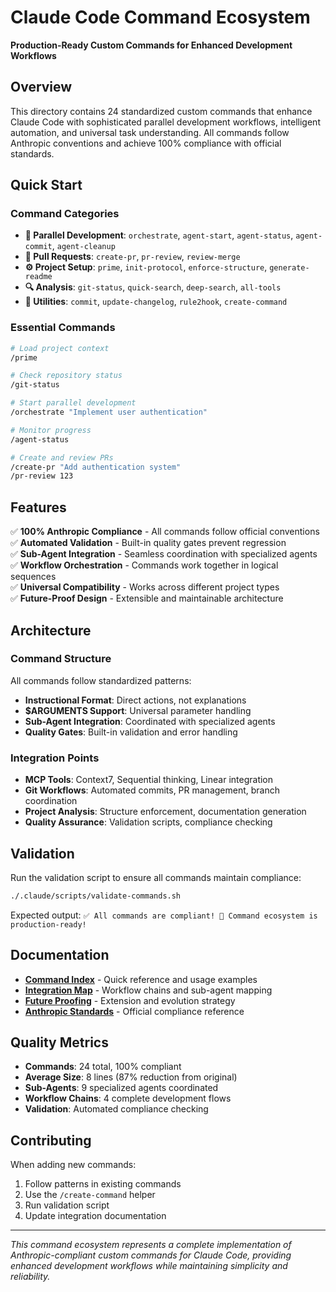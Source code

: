 # Claude Code Command Ecosystem

**Production-Ready Custom Commands for Enhanced Development Workflows**

## Overview

This directory contains 24 standardized custom commands that enhance Claude Code with sophisticated parallel development workflows, intelligent automation, and universal task understanding. All commands follow Anthropic conventions and achieve 100% compliance with official standards.

## Quick Start

### Command Categories

- **🔀 Parallel Development**: `orchestrate`, `agent-start`, `agent-status`, `agent-commit`, `agent-cleanup`
- **📝 Pull Requests**: `create-pr`, `pr-review`, `review-merge`
- **⚙️ Project Setup**: `prime`, `init-protocol`, `enforce-structure`, `generate-readme`
- **🔍 Analysis**: `git-status`, `quick-search`, `deep-search`, `all-tools`
- **🔧 Utilities**: `commit`, `update-changelog`, `rule2hook`, `create-command`

### Essential Commands

```bash
# Load project context
/prime

# Check repository status
/git-status

# Start parallel development
/orchestrate "Implement user authentication"

# Monitor progress
/agent-status

# Create and review PRs
/create-pr "Add authentication system"
/pr-review 123
```

## Features

✅ **100% Anthropic Compliance** - All commands follow official conventions  
✅ **Automated Validation** - Built-in quality gates prevent regression  
✅ **Sub-Agent Integration** - Seamless coordination with specialized agents  
✅ **Workflow Orchestration** - Commands work together in logical sequences  
✅ **Universal Compatibility** - Works across different project types  
✅ **Future-Proof Design** - Extensible and maintainable architecture

## Architecture

### Command Structure

All commands follow standardized patterns:

- **Instructional Format**: Direct actions, not explanations
- **$ARGUMENTS Support**: Universal parameter handling
- **Sub-Agent Integration**: Coordinated with specialized agents
- **Quality Gates**: Built-in validation and error handling

### Integration Points

- **MCP Tools**: Context7, Sequential thinking, Linear integration
- **Git Workflows**: Automated commits, PR management, branch coordination
- **Project Analysis**: Structure enforcement, documentation generation
- **Quality Assurance**: Validation scripts, compliance checking

## Validation

Run the validation script to ensure all commands maintain compliance:

```bash
./.claude/scripts/validate-commands.sh
```

Expected output: `✅ All commands are compliant! 🚀 Command ecosystem is production-ready!`

## Documentation

- **[Command Index](./.command-index.md)** - Quick reference and usage examples
- **[Integration Map](./.integration-map.json)** - Workflow chains and sub-agent mapping
- **[Future Proofing](./.future-proofing.md)** - Extension and evolution strategy
- **[Anthropic Standards](../ai-docs/anthropic-command-conventions.md)** - Official compliance reference

## Quality Metrics

- **Commands**: 24 total, 100% compliant
- **Average Size**: 8 lines (87% reduction from original)
- **Sub-Agents**: 9 specialized agents coordinated
- **Workflow Chains**: 4 complete development flows
- **Validation**: Automated compliance checking

## Contributing

When adding new commands:

1. Follow patterns in existing commands
2. Use the `/create-command` helper
3. Run validation script
4. Update integration documentation

---

_This command ecosystem represents a complete implementation of Anthropic-compliant custom commands for Claude Code, providing enhanced development workflows while maintaining simplicity and reliability._
